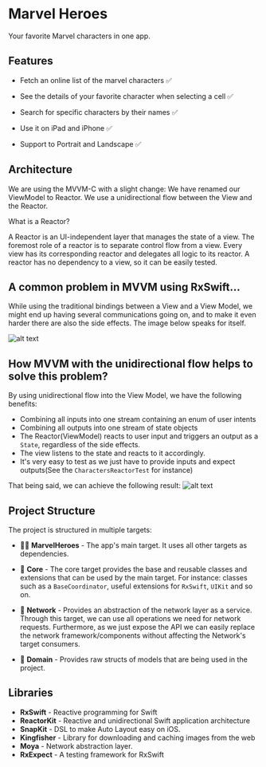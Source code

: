 # Marvel Heroes

Your favorite Marvel characters in one app. 

## Features

- Fetch an online list of the marvel characters ✅

- See the details of your favorite character when selecting a cell ✅

- Search for specific characters by their names ✅

- Use it on iPad and iPhone ✅

- Support to Portrait and Landscape ✅

## Architecture
We are using the MVVM-C with a slight change: We have renamed our ViewModel to Reactor. We use a unidirectional flow between the View and the Reactor. 

What is a Reactor? 

A Reactor is an UI-independent layer that manages the state of a view. The foremost role of a reactor is to separate control flow from a view. Every view has its corresponding reactor and delegates all logic to its reactor. A reactor has no dependency to a view, so it can be easily tested.

## A common problem in MVVM using RxSwift...
While using the traditional bindings between a View and a View Model, we might end up having several communications going on, and to make it even harder there are also the side effects. The image below speaks for itself.

![alt text](https://miro.medium.com/max/1400/1*vqp2r2S0JI406TMaxUsI9A.png)

## How MVVM with the unidirectional flow helps to solve this problem? 

By using unidirectional flow into the View Model, we have the following benefits:
-  Combining all inputs into one stream containing an enum of user intents
-  Combining all outputs into one stream of state objects
- The Reactor(ViewModel) reacts to user input and triggers an output as a `State`, regardless of the side effects.
- The view listens to the state and reacts to it accordingly. 
- It's very easy to test as we just have to provide inputs and expect outputs(See the `CharactersReactorTest` for instance)

That being said, we can achieve the following result: 
![alt text](https://miro.medium.com/max/1400/1*ZnsQKDlAv_E1SG_GyHqVPg.png)

## Project Structure
The project is structured in multiple targets: 
- 🦸‍♂️ **MarvelHeroes** - The app's main target. It uses all other targets as dependencies.

- 🧿 **Core** - The core target provides the base and reusable classes and extensions that can be used by the main target. For instance: classes such as a `BaseCoordinator`, useful extensions for `RxSwift`, `UIKit` and so on.

- 📡 **Network**  - Provides an abstraction of the network layer as a service. Through this target, we can use all operations we need for network requests. Furthermore, as we just expose the API we can easily replace the network framework/components without affecting the Network's target consumers.

- 📒 **Domain**  - Provides raw structs of models that are being used in the project. 

## Libraries
- **RxSwift** - Reactive programming for Swift
- **ReactorKit** - Reactive and unidirectional Swift application architecture
- **SnapKit** - DSL to make Auto Layout easy on iOS.
- **Kingfisher** - Library for downloading and caching images from the web
- **Moya** - Network abstraction layer.
- **RxExpect** - A testing framework for RxSwift


